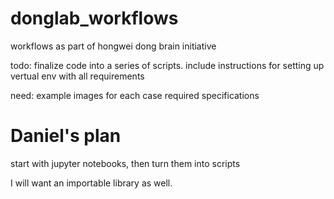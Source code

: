 # donglab_workflows
workflows as part of hongwei dong brain initiative

todo: 
finalize code into a series of scripts.
include instructions for setting up vertual env with all requirements


need:
example images for each case
required specifications


# Daniel's plan
start with jupyter notebooks, then turn them into scripts

I will want an importable library as well.